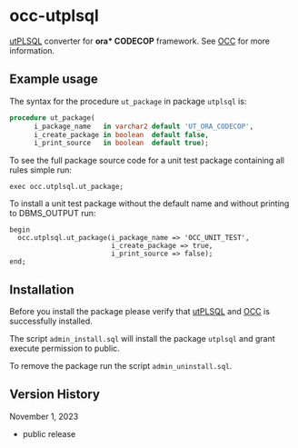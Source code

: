 # occ-utplsql
[utPLSQL](https://www.utplsql.org/) converter for __ora* CODECOP__ framework. See [OCC](https://github.com/yerba1704/occ) for more information.

## Example usage

The syntax for the procedure `ut_package` in package `utplsql` is:

``````sql
procedure ut_package(
      i_package_name   in varchar2 default 'UT_ORA_CODECOP',
      i_create_package in boolean  default false,
      i_print_source   in boolean  default true);
``````

To see the full package source code for a unit test package containing all rules simple run:  

`exec occ.utplsql.ut_package;`

To install a unit test package without the default name and without printing  to DBMS_OUTPUT run:
``````plsql
begin
  occ.utplsql.ut_package(i_package_name => 'OCC_UNIT_TEST',
                         i_create_package => true,
                         i_print_source => false);
end;
``````

## Installation

Before you install the package please verify that [utPLSQL](https://www.utplsql.org/) and [OCC](https://github.com/yerba1704/occ) is successfully installed.

The script `admin_install.sql` will install the package `utplsql` and grant execute permission to public.

To remove the package run the script `admin_uninstall.sql`.

## Version History

November 1, 2023

- public release
